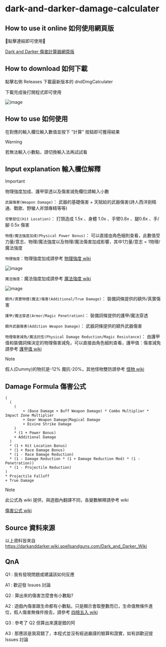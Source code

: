 # dark-and-darker-damage-calculater

## How to use it online 如何使用網頁版

🔽點擊連結即可使用🔽

[Dark and Darker 傷害計算器網頁版](<https://jhskrt.github.io/dark-and-darker-damage-calculater/>)

## How to download 如何下載
點擊右側 Releases 下載最新版本的 dndDmgCalculater

下載完成後打開程式即可使用

![image](https://github.com/user-attachments/assets/adbdc135-bcac-4e90-9cde-0ecd506b143c)


## How to use 如何使用
在對應的輸入欄位輸入數值並按下 "計算" 按鈕即可獲得結果

> [!warning]
> 若無法輸入小數點，請切換輸入法再試試看

## Input explanation 輸入欄位解釋

> [!IMPORTANT]
> 物理強度加成、護甲穿透以及傷害減免欄位請輸入小數

`武器傷害(Weapon Damage)`： 武器的基礎傷害 + 天賦給的武器傷害(詩人西洋劍精通、戰歌、野蠻人斧頭專精等等)

`受擊部位(Hit Location)`： 打頭造成 1.5x 、身體 1.0x 、手臂0.8x 、腿0.6x 、手/腳 0.5x 傷害

`物理/魔法強度加成(Physical Power Bonus)`： 可以直接由角色細則查看，此數值受力量/意志、物理/魔法強度以及物理/魔法傷害加成影響，其中1力量/意志 = 1物理/魔法強度

`物理強度`：物理強度加成請參考 [物理強度 wiki](<https://darkanddarker.wiki.spellsandguns.com/Stats#Physical_Power>)

![image](https://github.com/user-attachments/assets/7adae393-d79c-40ad-9918-6da0c4c36cb2)

`魔法強度`：魔法強度加成請參考 [魔法強度 wiki](<https://darkanddarker.wiki.spellsandguns.com/Stats#Magical_Power>)

![image](https://github.com/user-attachments/assets/fa1396af-2520-4f95-bd8f-cdd381bf7f89)

`額外/真實物理(魔法)傷害(Additional/True Damage)`： 裝備詞條提供的額外/真實傷害

`護甲/魔法穿透(Armor/Magic Penetration)`： 裝備詞條提供的護甲/魔法穿透

`額外武器傷害(Addition Weapon Damage)`： 武器詞條提供的額外武器傷害

`物理傷害減免/魔法抗性(Physical Damage Reduction/Magic Resistance)`： 由護甲值和裝備詞條決定的物理傷害減免，可以直接由角色細則查看，護甲值：傷害減免請參考 [護甲值 wiki](<https://darkanddarker.wiki.spellsandguns.com/Stats#Armor_Rating>)

> [!note]
> 假人(Dummy)的物抗是-12% 魔抗-20%，其他怪物雙防請參考 [怪物 wiki](https://darkanddarker.wiki.spellsandguns.com/Monsters#Dummy)

## Damage Formula 傷害公式
```
(
  (
    (
        + (Base Damage + Buff Weapon Damage) * Combo Multiplier * Impact Zone Multiplier
        + Gear Weapon Damage|Magical Damage
        + Divine Strike Damage
    )
    * (1 + Power Bonus)
    + Additional Damage
  )
  * (1 + Hit Location Bonus)
  * (1 + Race Damage Bonus)
  * (1 - Race Damage Reduction)
  * (1 - Damage Reduction * (1 + Damage Reduction Mod) * (1 - Penetration))
  * (1 - Projectile Reduction)
)
* Projectile Falloff
+ True Damage
```
> [!note]
> 此公式為 wiki 提供，與遊戲內翻譯不同，各變數解釋請參考 wiki

[傷害公式 wiki](<https://darkanddarker.wiki.spellsandguns.com/Damage>)

## Source 資料來源

以上資料皆來自 https://darkanddarker.wiki.spellsandguns.com/Dark_and_Darker_Wiki

## QnA

Q1 : 我有發現問題或建議該如何反應

A1 : 歡迎發 Issues 討論



Q2 : 算出來的傷害怎麼會有小數點?

A2 : 遊戲內傷害跟生命都有小數點，只是顯示會取整數而已，生命值無條件進位，假人傷害無條件捨去，請參考 [四捨五入 wiki](<https://darkanddarker.wiki.spellsandguns.com/Damage#Rounding>)



Q3 : 參考了 Q2 但算出來還是錯的阿

A3 : 那應該是我寫錯了，本程式並沒有經過嚴謹的驗算和證實，如有誤歡迎提 Issues 討論
